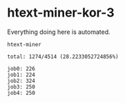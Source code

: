 # htext-miner-kor-3

Everything doing here is automated.

```
htext-miner

total: 1274/4514 (28.2233052724856%)

job0: 226
job1: 224
job2: 324
job3: 250
job4: 250
```